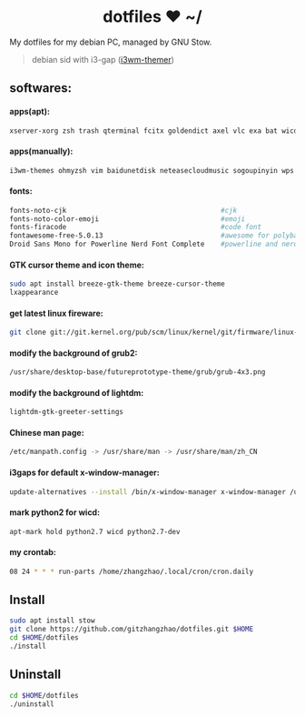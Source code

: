 <h1 align="center">dotfiles ❤ ~/</h1> My dotfiles for my debian PC, managed by GNU Stow.

> debian sid with i3-gap ([i3wm-themer](https://github.com/unix121/i3wm-themer))

## **softwares:**

#### **apps(apt):**
```bash
xserver-xorg zsh trash qterminal fcitx goldendict axel vlc exa bat wicd lightdm lightdm-gtk-greeter-settings pulseaudio pavucontrol Firefox ripgrep zip unzip rar unrar tldr locate fd-find zsh wget universal-ctags xautolock clang nomacs redshift translate-shell speedcrunch pylint shellcheck smartmontools sudo flameshot progress sshfs ncdu wireshark cflow lxappearance ufw xserver-xorg-input-synaptics dos2unix strace ltrace samba mpv lshw fzf hexyl davfs remmina iotop neofetch picom pandoc graphviz feh zathura unclutter
```

#### **apps(manually):**
```bash
i3wm-themes ohmyzsh vim baidunetdisk neteasecloudmusic sogoupinyin wps qq-linux gtags i3lock-fancy electron-ssr qv2ray zotero gping sd docker code
```

#### **fonts:**
```bash
fonts-noto-cjk                                      #cjk
fonts-noto-color-emoji                              #emoji
fonts-firacode                                      #code font
fontawesome-free-5.0.13                             #awesome for polybar
Droid Sans Mono for Powerline Nerd Font Complete    #powerline and nerd fonts
```

#### **GTK cursor theme and icon theme:**
```bash
sudo apt install breeze-gtk-theme breeze-cursor-theme
lxappearance
```

#### **get latest linux fireware:**
```bash
git clone git://git.kernel.org/pub/scm/linux/kernel/git/firmware/linux-firmware.git
```

#### **modify the background of grub2:**
```bash
/usr/share/desktop-base/futureprototype-theme/grub/grub-4x3.png
```

#### **modify the background of lightdm:**
```bash
lightdm-gtk-greeter-settings
```

#### **Chinese man page:**
```bash
/etc/manpath.config -> /usr/share/man -> /usr/share/man/zh_CN
```

#### **i3gaps for default x-window-manager:**
```bash
update-alternatives --install /bin/x-window-manager x-window-manager /usr/bin/i3 20
```

#### **mark python2 for wicd:**
```bash
apt-mark hold python2.7 wicd python2.7-dev
```

#### **my crontab:**
```bash
08 24 * * * run-parts /home/zhangzhao/.local/cron/cron.daily
```

## **Install**
```bash
sudo apt install stow
git clone https://github.com/gitzhangzhao/dotfiles.git $HOME
cd $HOME/dotfiles
./install
```
## **Uninstall**
```bash
cd $HOME/dotfiles
./uninstall
```
